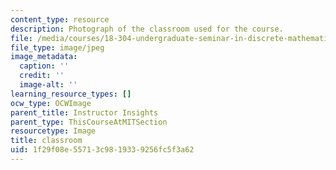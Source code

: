 ```yaml
---
content_type: resource
description: Photograph of the classroom used for the course.
file: /media/courses/18-304-undergraduate-seminar-in-discrete-mathematics-spring-2015/1f29f08e55713c9819339256fc5f3a62_E17-128.jpg
file_type: image/jpeg
image_metadata:
  caption: ''
  credit: ''
  image-alt: ''
learning_resource_types: []
ocw_type: OCWImage
parent_title: Instructor Insights
parent_type: ThisCourseAtMITSection
resourcetype: Image
title: classroom
uid: 1f29f08e-5571-3c98-1933-9256fc5f3a62
---
```

